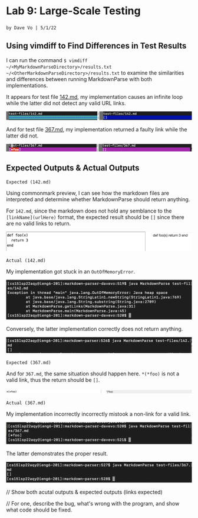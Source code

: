 # Lab 9: Large-Scale Testing
`by Dave Vo | 5/1/22`

## Using vimdiff to Find Differences in Test Results

I can run the command `$ vimdiff ~/<MyMarkdownParseDirectory>/results.txt ~/<OtherMarkdownParseDirectory>/results.txt` to examine the similarities and differences between running MarkdownParse with both implementations. 

It appears for test file [142.md](https://github.com/ddavevo/markdown-parser-davevo/blob/c49348499930cec68465f8043d4259e678ed6070/test-files/142.md), my implementation causes an infinite loop while the latter did not detect any valid URL links.

![](1.1%20vimdiff-infiniteloop.png)

And for test file [367.md](https://github.com/ddavevo/markdown-parser-davevo/blob/c49348499930cec68465f8043d4259e678ed6070/test-files/367.md), my implementation returned a faulty link while the latter did not.

![](1.2%20vimdiff-unnecessary-detection.png)

## Expected Outputs & Actual Outputs

```
Expected (142.md)
```

Using commonmark preview, I can see how the
markdown files are interpreted and determine whether MarkdownParse should return anything.

For `142.md`, since the markdown does not hold any semblance to the `[linkName](urlHere)` format, the expected result should be `[]` since there are no valid links to return.

![](1.1%20142-foofunction.png)

```
Actual (142.md)
```

 My implementation got stuck in an `OutOfMemoryError`.

![](2.1.%20142-OutOfMemory.png)

Conversely, the latter implementation correctly does not return anything.

![](3.2.%20142-CorrectOutput.png)

```
Expected (367.md)
```
And for `367.md`, the same situation should happen here. `*(*foo)` is not a valid link, thus the return should be `[]`.

![](1.2%20367-foostar.png)

```
Actual (367.md)
```

My implementation incorrectly incorrectly mistook a non-link for a valid link.

![](3.1%20367-InvalidLink.png)

The latter demonstrates the proper result.

![](3.3.%20367-CorrectOutput.png)

// Show both acutal outputs & expected outputs (links expected)

// For one, describe the bug, what's wrong with the program, and show what code should be fixed.